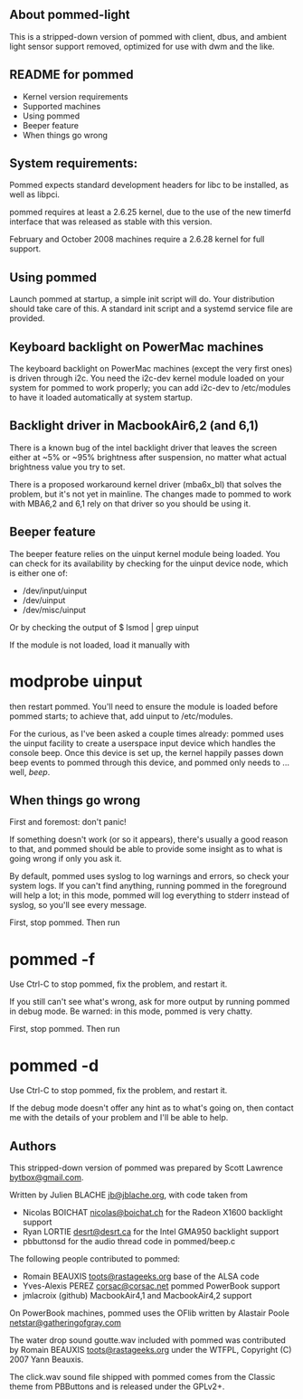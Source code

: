 About pommed-light
------------------

This is a stripped-down version of pommed with client, dbus, and ambient light
sensor support removed, optimized for use with dwm and the like.

README for pommed
-----------------

 - Kernel version requirements
 - Supported machines
 - Using pommed
 - Beeper feature
 - When things go wrong


System requirements:
--------------------

Pommed expects standard development headers for libc to be installed, as well
as libpci.

 pommed requires at least a 2.6.25 kernel, due to the use of the new timerfd
 interface that was released as stable with this version.

 February and October 2008 machines require a 2.6.28 kernel for full support.


Using pommed
------------

Launch pommed at startup, a simple init script will do. Your distribution
should take care of this. A standard init script and a systemd service file are
provided.


Keyboard backlight on PowerMac machines
---------------------------------------

The keyboard backlight on PowerMac machines (except the very first ones) is
driven through i2c. You need the i2c-dev kernel module loaded on your system
for pommed to work properly; you can add i2c-dev to /etc/modules to have it
loaded automatically at system startup.

Backlight driver in MacbookAir6,2 (and 6,1)
-------------------------

There is a known bug of the intel backlight driver that leaves the screen either at
~5% or ~95% brightness after suspension, no matter what actual brightness value you
try to set.

There is a proposed workaround kernel driver (mba6x_bl) that solves the problem, but
it's not yet in mainline. The changes made to pommed to work with MBA6,2 and 6,1 rely
on that driver so you should be using it.

Beeper feature
--------------

The beeper feature relies on the uinput kernel module being loaded. You can
check for its availability by checking for the uinput device node, which is
either one of:
 - /dev/input/uinput
 - /dev/uinput
 - /dev/misc/uinput

Or by checking the output of 
 $ lsmod | grep uinput

If the module is not loaded, load it manually with
 # modprobe uinput
then restart pommed. You'll need to ensure the module is loaded before pommed
starts; to achieve that, add uinput to /etc/modules.

For the curious, as I've been asked a couple times already: pommed uses the
uinput facility to create a userspace input device which handles the console
beep. Once this device is set up, the kernel happily passes down beep events
to pommed through this device, and pommed only needs to ... well, *beep*.


When things go wrong
--------------------

First and foremost: don't panic!

If something doesn't work (or so it appears), there's usually a good reason to
that, and pommed should be able to provide some insight as to what is going
wrong if only you ask it.

By default, pommed uses syslog to log warnings and errors, so check your
system logs. If you can't find anything, running pommed in the foreground
will help a lot; in this mode, pommed will log everything to stderr instead
of syslog, so you'll see every message.

First, stop pommed. Then run
 # pommed -f

Use Ctrl-C to stop pommed, fix the problem, and restart it.

If you still can't see what's wrong, ask for more output by running pommed in
debug mode. Be warned: in this mode, pommed is very chatty.

First, stop pommed. Then run
 # pommed -d

Use Ctrl-C to stop pommed, fix the problem, and restart it.

If the debug mode doesn't offer any hint as to what's going on, then contact
me with the details of your problem and I'll be able to help.

Authors
-------
This stripped-down version of pommed was prepared by Scott Lawrence
<bytbox@gmail.com>.

Written by Julien BLACHE <jb@jblache.org>, with code taken from
  - Nicolas BOICHAT <nicolas@boichat.ch>
       for the Radeon X1600 backlight support
  - Ryan LORTIE <desrt@desrt.ca>
       for the Intel GMA950 backlight support
  - pbbuttonsd
       for the audio thread code in pommed/beep.c

The following people contributed to pommed:
  - Romain BEAUXIS <toots@rastageeks.org>
       base of the ALSA code
  - Yves-Alexis PEREZ <corsac@corsac.net>
       pommed PowerBook support
  - jmlacroix (github)
       MacbookAir4,1 and MacbookAir4,2 support

On PowerBook machines, pommed uses the OFlib written by
Alastair Poole <netstar@gatheringofgray.com>

The water drop sound goutte.wav included with pommed was contributed by
Romain BEAUXIS <toots@rastageeks.org> under the WTFPL,
Copyright (C) 2007 Yann Beauxis.

The click.wav sound file shipped with pommed comes from the Classic theme
from PBButtons and is released under the GPLv2+.



